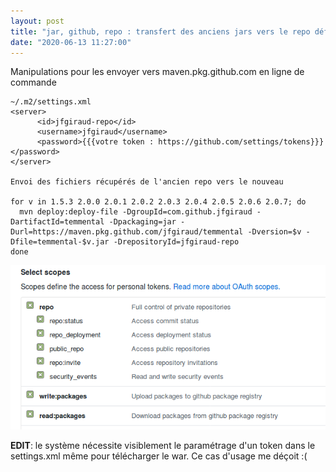 ```yaml
---
layout: post
title: "jar, github, repo : transfert des anciens jars vers le repo définitif"
date: "2020-06-13 11:27:00"
---
```

Manipulations pour les envoyer vers maven.pkg.github.com en ligne de commande

```
~/.m2/settings.xml
<server>
      <id>jfgiraud-repo</id>
      <username>jfgiraud</username>
      <password>{{{votre token : https://github.com/settings/tokens}}}</password>
</server>

Envoi des fichiers récupérés de l'ancien repo vers le nouveau

for v in 1.5.3 2.0.0 2.0.1 2.0.2 2.0.3 2.0.4 2.0.5 2.0.6 2.0.7; do  
  mvn deploy:deploy-file -DgroupId=com.github.jfgiraud -DartifactId=temmental -Dpackaging=jar -Durl=https://maven.pkg.github.com/jfgiraud/temmental -Dversion=$v -Dfile=temmental-$v.jar -DrepositoryId=jfgiraud-repo
done
```

![2020-06-13-jar-github-repo-transfert-des-anciens-jars-vers-le-repo-definitif.png](assets/images/2020-06-13-jar-github-repo-transfert-des-anciens-jars-vers-le-repo-definitif.png) 

**EDIT**: le système nécessite visiblement le paramétrage d'un token dans le settings.xml même pour télécharger le war. Ce cas d'usage me déçoit :(
